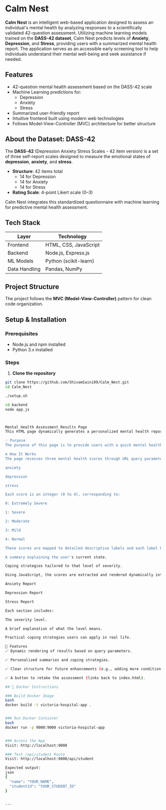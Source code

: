 # Calm Nest

**Calm Nest** is an intelligent web-based application designed to assess an individual's mental health by analyzing responses to a scientifically validated 42-question assessment. Utilizing machine learning models trained on the **DASS-42 dataset**, Calm Nest predicts levels of **Anxiety**, **Depression**, and **Stress**, providing users with a summarized mental health report. The application serves as an accessible early screening tool to help individuals understand their mental well-being and seek assistance if needed.

## Features

- 42-question mental health assessment based on the DASS-42 scale  
- Machine Learning predictions for:
  - Depression
  - Anxiety
  - Stress  
- Summarized user-friendly report  
- Intuitive frontend built using modern web technologies  
- Follows Model-View-Controller (MVC) architecture for better structure  

## About the Dataset: DASS-42

The **DASS-42** (Depression Anxiety Stress Scales - 42 item version) is a set of three self-report scales designed to measure the emotional states of **depression**, **anxiety**, and **stress**.

- **Structure**: 42 items total  
  - 14 for Depression  
  - 14 for Anxiety  
  - 14 for Stress  
- **Rating Scale**: 4-point Likert scale (0–3)

Calm Nest integrates this standardized questionnaire with machine learning for predictive mental health assessment.

## Tech Stack

| Layer         | Technology             |
|---------------|------------------------|
| Frontend      | HTML, CSS, JavaScript  |
| Backend       | Node.js, Express.js    |
| ML Models     | Python (scikit-learn)  |
| Data Handling | Pandas, NumPy          |

## Project Structure

The project follows the **MVC (Model-View-Controller)** pattern for clean code organization.

## Setup & Installation

### Prerequisites

- Node.js and npm installed  
- Python 3.x installed

### Steps

1. **Clone the repository**

```bash
git clone https://github.com/ShivamSaini09/Calm_Nest.git
cd Calm_Nest

./setup.sh

cd backend
node app.js



Mental Health Assessment Results Page
This HTML page dynamically generates a personalized mental health report based on a user's anxiety, depression, and stress levels. These levels are assessed using predefined values passed via URL parameters.

💡 Purpose
The purpose of this page is to provide users with a quick mental health overview and actionable coping strategies based on their responses in a prior assessment. It helps users better understand their current emotional state and suggests practical steps for self-care or professional support.

⚙️ How It Works
The page receives three mental health scores through URL query parameters:

anxiety

depression

stress

Each score is an integer (0 to 4), corresponding to:

0: Extremely Severe

1: Severe

2: Moderate

3: Mild

4: Normal

These scores are mapped to detailed descriptive labels and each label has:

A summary explaining the user's current state.

Coping strategies tailored to that level of severity.

Using JavaScript, the scores are extracted and rendered dynamically into three sections:

Anxiety Report

Depression Report

Stress Report

Each section includes:

The severity level.

A brief explanation of what the level means.

Practical coping strategies users can apply in real life.

🧩 Features
✅ Dynamic rendering of results based on query parameters.

✅ Personalized summaries and coping strategies.

✅ Clear structure for future enhancements (e.g., adding more conditions or user input validation).

✅ A button to retake the assessment (links back to index.html).

## 🐳 Docker Instructions

### Build Docker Image
bash
docker build -t victoria-hospital-app .


### Run Docker Container
bash
docker run -p 9000:9000 victoria-hospital-app


### Access the App
Visit: http://localhost:9000

### Test /api/student Route
Visit: http://localhost:9000/api/student

Expected output:
json
{
  "name": "YOUR_NAME",
  "studentId": "YOUR_STUDENT_ID"
}


---